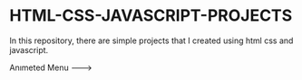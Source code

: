 # HTML-CSS-JAVASCRIPT-PROJECTS
In this repository, there are simple projects that I created using html css and javascript.

Anımeted Menu ---> <a href= "html-css-javascript-projects-l1zu.vercel.app"></a>
